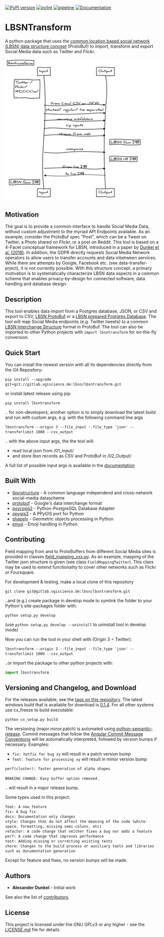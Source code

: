 [![PyPI version](https://lbsn.vgiscience.org/lbsntransform/pypi.svg)](https://pypi.org/project/lbsntransform/) [![pylint](https://lbsn.vgiscience.org/lbsntransform/pylint.svg)](https://gitlab.vgiscience.de/lbsn/lbsntransform) [![pipeline](https://lbsn.vgiscience.org/lbsntransform/pipeline.svg)](https://gitlab.vgiscience.de/lbsn/lbsntransform) [![Documentation](https://lbsn.vgiscience.org/lbsntransform/documentation.svg)](https://lbsn.vgiscience.org/lbsntransform/docs/)

# LBSNTransform

A python package that uses the [common location based social network (LBSN) data structure concept](https://pypi.org/project/lbsnstructure/) (ProtoBuf) to import, transform and export Social Media data such as Twitter and Flickr.

![Illustration of functions](docs/inputoutput.svg)

## Motivation

The goal is to provide a common interface to handle Social Media Data, without custom adjustment to the myriad API Endpoints available. As an example, consider the ProtoBuf spec "Post", which can be a Tweet on Twitter, a Photo shared on Flickr, or a post on Reddit. This tool is based on a 4-Facet conceptual framework for LBSN, introduced in a paper by [Dunkel et al. (2018)](https://www.tandfonline.com/doi/full/10.1080/13658816.2018.1546390). In addition, the GDPR directly requests Social Media Network operators to allow users to transfer accounts and data inbetween services.
While there are attempts by Google, Facebook etc. (see data-transfer-prject), it is not currently possible. With this structure concept, a primary motivation is to systematically characterize LBSN data aspects in a common scheme that enables privacy-by-design for connected software, data handling and database design.

## Description

This tool enables data import from a Postgres database, JSON, or CSV and export to CSV, [LBSN ProtoBuf](https://gitlab.vgiscience.de/lbsn/concept) or a [LBSN prepared Postgres Database](https://gitlab.vgiscience.de/lbsn/database-setup).
The tool will map Social Media endpoints (e.g. Twitter tweets) to a common [LBSN Interchange Structure](https://gitlab.vgiscience.de/lbsn/concept) format in ProtoBuf. The tool can also be imported to other Python projects with `import lbsntransform` for on-the-fly conversion.


## Quick Start

You can install the newest version with all its dependencies directly from the Git Repository:
```shell
pip install --upgrade git+git://gitlab.vgiscience.de:lbsn/lbsntransform.git
```

or install latest release using pip:
```shell
pip install lbsntransform
```

.. for non-developers, another option is to simply download the latest build and run with custom args,
e.g. with the following command line args

```shell
lbsntransform --origin 3 --file_input --file_type 'json' --transferlimit 1000 --csv_output
```

.. with the above input args, the the tool will:
- read local json from /01_Input/
- and store lbsn records as CSV and ProtoBuf in /02_Output/

A full list of possible input args is available in the [documentation](https://lbsn.vgiscience.org/lbsntransform/docs/)

## Built With

* [lbsnstructure](https://pypi.org/project/lbsnstructure/) - A common language independend and cross-network social-media datascheme
* [protobuf](https://github.com/google/protobuf) - Google's data interchange format
* [psycopg2](https://github.com/psycopg/psycopg2) - Python-PostgreSQL Database Adapter
* [ppygis3](https://github.com/AlexImmer/ppygis3) - A PPyGIS port for Python
* [shapely](https://github.com/Toblerity/Shapely) - Geometric objects processing in Python
* [emoji](https://github.com/carpedm20/emoji/) - Emoji handling in Python

## Contributing

Field mapping from and to ProtoBuffers from different Social Media sites is provided in classes [field_mapping_xxx.py](/lbsntransform/data_input/mapping/).
As an example, mapping of the Twitter json structure is given (see class `FieldMappingTwitter`). This class may be used to extend
functionality to cover other networks such as Flickr or Foursquare.

For development & testing, make a local clone of this repository
```shell
git clone git@gitlab.vgiscience.de:lbsn/lbsntransform.git
```
..and (e.g.) create package in develop mode to symlink the folder to your
Python's site-packages folder with:
```shell
python setup.py develop
```
(use `python setup.py develop --uninstall` to uninstall tool in develop mode)

Now you can run the tool in your shell with (Origin 3 = Twitter):
```shell
lbsntransform --origin 3 --file_input --file_type 'json' --transferlimit 1000 --csv_output
```

..or import the package to other python projects with:
```python
import lbsntransform
```

## Versioning and Changelog, and Download

For the releases available, see the [tags on this repository](/../tags).
The latest windows build that is available for download is [0.1.4](https://cloudstore.zih.tu-dresden.de/index.php/s/MqtlCyqLbxmnnxr/download).
For all other systems use cx_freeze to build executable:
```shell
python cx_setup.py build
```

The versioning (major.minor.patch) is automated using [python-semantic-release](https://github.com/relekang/python-semantic-release).
Commit messages that follow the [Angular Commit Message Conventions](https://github.com/angular/angular.js/blob/master/DEVELOPERS.md#-git-commit-guidelines) will be automatically interpreted, followed by version bumps if necessary. Examples:
- `fix: hotfix for bug xy` will result in a patch version bump
- `feat: feature for processing xy` will result in minor version bump
```git
perf(cluster): faster generation of alpha shapes

BRAKING CHANGE: Easy buffer option removed.
```
.. will result in a major release bump.

Some types used in this project:

```
feat: A new feature
fix: A bug fix
docs: Documentation only changes
style: Changes that do not affect the meaning of the code (white-space, formatting, missing semi-colons, etc)
refactor: A code change that neither fixes a bug nor adds a feature
perf: A code change that improves performance
test: Adding missing or correcting existing tests
chore: Changes to the build process or auxiliary tools and libraries such as documentation generation
```

Except for feature and fixes, no version bumps will be made.

## Authors

* **Alexander Dunkel** - Initial work

See also the list of [contributors](/../graphs/master).

## License

This project is licensed under the GNU GPLv3 or any higher - see the [LICENSE.md](LICENSE.md) file for details.